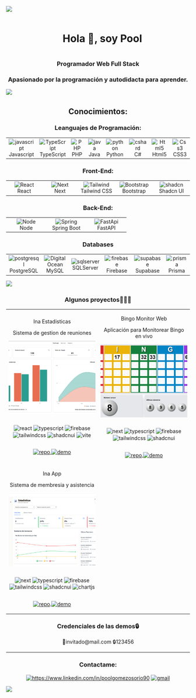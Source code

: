 <img src="https://user-images.githubusercontent.com/73097560/115834477-dbab4500-a447-11eb-908a-139a6edaec5c.gif">
<div id="user-content-toc">
  <ul align="center">
    <summary><h1 style="display: inline-block">Hola 👋, soy Pool</h1></summary>
  </ul>
  <h3 align="center">Programador Web Full Stack</h3>
  <h3 align="center">Apasionado por la programación y autodidacta para aprender.</h3>
</div>

<img src="https://user-images.githubusercontent.com/73097560/115834477-dbab4500-a447-11eb-908a-139a6edaec5c.gif">

<h2 align="center">Conocimientos:</h2>

<h3 align="center">Leanguajes de Programación:</h3>
<table align="center">
  <tr>
    <td align="center" width="96">
      <a >
        <img src="https://upload.wikimedia.org/wikipedia/commons/thumb/9/99/Unofficial_JavaScript_logo_2.svg/1024px-Unofficial_JavaScript_logo_2.svg.png" width="48" height="48" alt="javascript" />
      </a>
      <br>Javascript
    </td> 
      <td align="center" width="96">
      <a >
        <img src="https://upload.wikimedia.org/wikipedia/commons/thumb/4/4c/Typescript_logo_2020.svg/1200px-Typescript_logo_2020.svg.png" width="48" height="48" alt="TypeScript" />
      </a>
      <br>TypeScript
    </td>
    <td align="center" width="96">
      <a  >
        <img src="https://i.ibb.co/LzmYpDX/146-1466902-php-logo-png-transparent-php-logo-png-png-removebg-preview.png" width="48" height="48" alt="PHP" />
      </a>
      <br>PHP
    </td>
    <td align="center" width="96">
      <a  >
        <img src="https://cdn.jsdelivr.net/gh/devicons/devicon/icons/java/java-original.svg" width="48" height="48" alt="java" />
      </a>
      <br>Java
    </td>
    <td align="center" width="96">
      <a >
        <img src="https://cdn.jsdelivr.net/gh/devicons/devicon/icons/python/python-original.svg" width="48" height="48" alt="python" />
      </a>
      <br>Python
    </td>
    <td align="center" width="96">
      <a >
        <img src="https://upload.wikimedia.org/wikipedia/commons/4/4f/Csharp_Logo.png" width="48" height="48" alt="cshard" />
      </a>
      <br>C#
    </td>
    <td align="center" width="96">
      <a >
        <img src="https://cdn4.iconfinder.com/data/icons/logos-and-brands/512/167_Html5_logo_logos-512.png" width="48" height="48" alt="Html5" />
      </a>
      <br>Html5
    </td>
    <td align="center" width="96">
      <a >
        <img src="https://upload.wikimedia.org/wikipedia/commons/thumb/6/62/CSS3_logo.svg/48px-CSS3_logo.svg.png" width="48" height="48" alt="Css3" />
      </a>
      <br>CSS3
    </td>
  </tr>
</table>

<h3 align="center">Front-End:</h3>
<table align="center">
  <tr>
      <td align="center" width="96">
      <a >
        <img src="https://cdn.jsdelivr.net/gh/devicons/devicon/icons/react/react-original.svg" width="48" height="48" alt="React" />
      </a>
      <br>React
    </td>
    <td align="center" width="96">
      <a >
        <img src="https://images.icon-icons.com/2148/PNG/512/nextjs_icon_132160.png" width="48" height="48" alt="Next" />
      </a>
      <br>Next
    </td>
    <td align="center" width="96">
      <a >
        <img src="https://cdn.jsdelivr.net/gh/devicons/devicon/icons/tailwindcss/tailwindcss-original.svg" width="48" height="48" alt="Tailwind" />
      </a>
      <br>Tailwind CSS
    </td>
     <td align="center" width="96">
      <a >
        <img src="https://cdn.worldvectorlogo.com/logos/bootstrap-4.svg" width="48" height="48" alt="Bootstrap" />
      </a>
      <br>Bootstrap
    </td>
     <td align="center" width="96">
      <a >
        <img src="https://avatars.githubusercontent.com/u/139895814?v=4" width="48" height="48" alt="shadcn" />
      </a>
      <br>Shadcn UI
    </td> 
    
  </tr>
</table>

<h3 align="center">Back-End:</h3>
<table align="center">
  <tr>
     <td align="center" width="96">
      <a >
        <img src="https://cdn.jsdelivr.net/gh/devicons/devicon/icons/nodejs/nodejs-original.svg" width="48" height="48" alt="Node" />
      </a>
      <br>Node
    </td>
      <td align="center" width="96">
      <a>
        <img src="https://cdn.worldvectorlogo.com/logos/spring-boot-1.svg" width="48" height="48" alt="Spring" />
      </a>
      <br>Spring Boot
    </td>
      <td align="center" width="96">
      <a>
        <img src="https://www.cdnlogo.com/logos/f/59/fastapi.svg" width="48" height="48" alt="FastApi" />
      </a>
      <br>FastAPI
    </td>
    
    
  </tr>
  </table>

<h3 align="center">Databases</h3>
  <table align="center">
   <tr>
      <td align="center" width="96">
      <a>
        <img src="https://upload.wikimedia.org/wikipedia/commons/thumb/2/29/Postgresql_elephant.svg/993px-Postgresql_elephant.svg.png" width="48" height="48" alt="postgresql" />
      </a>
      <br>PostgreSQL
    </td>
     <td align="center" width="96">
      <a>
        <img src="https://www.logo.wine/a/logo/MySQL/MySQL-Logo.wine.svg" width="48" height="48" alt="Digital Ocean" />
      </a>
      <br>MySQL
    </td>
      <td align="center" width="96">
      <a >
        <img src="https://img.icons8.com/color/512/microsoft-sql-server.png" width="48" height="48" alt="sqlserver" />
      </a>
      <br>SQLServer
    </td>
      <td align="center"  width="96">
      <a>
        <img src="https://icon2.cleanpng.com/20190529/bwt/kisspng-firebase-cloud-messaging-google-cloud-messaging-ap-1713889910707.webp" width="48" height="48" alt="firebase" />
      </a>
      <br>Firebase
    </td>
      <td align="center" width="96">
      <a>
        <img src="https://opensourcealternatives.org/images/supabase.webp" width="48" height="48" alt="supabase" />
      </a>
      <br>Supabase
    </td>
      <td align="center" width="96">
      <a>
        <img src="https://cdn.freelogovectors.net/wp-content/uploads/2022/01/prisma_logo-freelogovectors.net_.png" width="48" height="48" alt="prisma" />
      </a>
      <br>Prisma
    </td>
  </tr>
</table>
<img src="https://user-images.githubusercontent.com/73097560/115834477-dbab4500-a447-11eb-908a-139a6edaec5c.gif">
<h3 align="center" >Algunos proyectos👨🏻‍💻</h3>

<table align="center" >
<tr border="none">
   <td width="50%" align="center">
    <p align="center">
      <p>Ina Estadisticas</p>
      <p>Sistema de gestion de reuniones</p>
        <a href="https://ina-estadisticas-app.vercel.app" target="_blank">
          <img align="center" width="300px" height="200" style="object-fit: cover;" src="https://github.com/PoolGomez/ina-estadisticas-app/blob/main/public/preview/captura-01.png" alt="screen" />
        </a>
    </p>
    <p align="center" style="display: inline-block;">
      <img align="center" src="https://img.shields.io/badge/-React-05122A?style=flat&logo=react" alt="react" />
      <img align="center" src="https://img.shields.io/badge/-TypeScript-05122A?style=flat&logo=typescript" alt="typescript" />
      <img align="center" src="https://img.shields.io/badge/-Firebase-05122A?style=flat&logo=firebase" alt="firebase" />
      <br>
      <img align="center" src="https://img.shields.io/badge/-TailwindCSS-05122A?style=flat&logo=tailwindcss" alt="tailwindcss" />
      <img align="center" src="https://img.shields.io/badge/-Shadcn-05122A?style=flat&logo=shadcnui" alt="shadcnui" />
      <img align="center" src="https://img.shields.io/badge/-Vite-05122A?style=flat&logo=vite" alt="vite" />
    </p>
    <p>
      <a href="https://github.com/PoolGomez/ina-estadisticas-app" target="blank">
        <img align="center" src="https://img.shields.io/badge/-github-05122A?style=flat&logo=github" alt="repo" />  
      </a>
      <a href="https://ina-estadisticas-app.vercel.app/login?email=invitado@mail.com&password=123456">
        <img align="center" src="https://img.shields.io/badge/-demo-239120?style=flat&logo=youtube" alt="demo" />  
      </a>
    </p>

</td>

  
<td width="50%" align="center">
    <p align="center">
      <p>Bingo Monitor Web</p>
      <p>Aplicación para Monitorear Bingo en vivo</p>
      <a href="https://bingo-game-demo.vercel.app" target="_blank">
        <img align="center" width="300px" height="200" style="object-fit: cover;" src="https://github.com/PoolGomez/BingoGame/blob/main/public/preview/bingo-game-03.png"   alt="screen" />
      </a>
      </p>
      <p align="center" style="display: inline-block;">
      <img align="center" src="https://img.shields.io/badge/-Next-05122A?style=flat&logo=next.js" alt="next" />
      <img align="center" src="https://img.shields.io/badge/-TypeScript-05122A?style=flat&logo=typescript" alt="typescript" />
      <img align="center" src="https://img.shields.io/badge/-Firebase-05122A?style=flat&logo=firebase" alt="firebase" />
        <br>
      <img align="center" src="https://img.shields.io/badge/-TailwindCSS-05122A?style=flat&logo=tailwindcss" alt="tailwindcss" />
      <img align="center" src="https://img.shields.io/badge/-Shadcn-05122A?style=flat&logo=shadcnui" alt="shadcnui" />
    </p>
    <p>
      <a href="https://github.com/PoolGomez/BingoGame" target="blank">
        <img align="center" src="https://img.shields.io/badge/-github-05122A?style=flat&logo=github" alt="repo" />  
      </a>
      <a href="https://bingo-game-demo.vercel.app" target="blank">
        <img align="center" src="https://img.shields.io/badge/-demo-239120?style=flat&logo=youtube" alt="demo" />  
      </a>
    </p>
</td> 
</tr>

<tr>
  <td width="50%" align="center">
    <p align="center">
      <p>Ina App</p>
      <p>Sistema de membresia y asistencia</p>
      <a href="https://ina-app-demo.vercel.app" target="_blank">
        <img align="center" width="300px" height="200" style="object-fit: cover;" src="https://github.com/PoolGomez/ina-app/blob/main/public/preview/ina_app_01.png"   alt="screen" />
      </a>
      </p>
      <p align="center" style="display: inline-block;">
      <img align="center" src="https://img.shields.io/badge/-Next-05122A?style=flat&logo=next.js" alt="next" />
      <img align="center" src="https://img.shields.io/badge/-TypeScript-05122A?style=flat&logo=typescript" alt="typescript" />
      <img align="center" src="https://img.shields.io/badge/-Firebase-05122A?style=flat&logo=firebase" alt="firebase" />
        <br>
      <img align="center" src="https://img.shields.io/badge/-TailwindCSS-05122A?style=flat&logo=tailwindcss" alt="tailwindcss" />
      <img align="center" src="https://img.shields.io/badge/-Shadcn-05122A?style=flat&logo=shadcnui" alt="shadcnui" />
      <img align="center" src="https://img.shields.io/badge/-chart-05122A?style=flat&logo=chart.js" alt="chartjs" style="pointer-events: none;" />
    </p>
    <p>
      <a href="https://github.com/PoolGomez/ina-app" target="blank">
        <img align="center" src="https://img.shields.io/badge/-github-05122A?style=flat&logo=github" alt="repo" />  
      </a>
      <a href="https://ina-app-demo.vercel.app/login?email=invitado@mail.com&password=123456" target="blank" title="etest">
        <img align="center" src="https://img.shields.io/badge/-demo-239120?style=flat&logo=youtube" alt="demo" />  
      </a>
    </p>
<!--     <p>
      <a href="#"> <img src="https://img.shields.io/badge/%F0%9F%93%A7-invitado@mail.com-2e7c15" alt="mail" style="pointer-events: none;" />
        <img src="https://img.shields.io/badge/%F0%9F%94%92-12345-2e7c15" alt="mail" style="pointer-events: none;" /> </a>
    </p> -->
</td> 
<!--
<td width="50%" align="center">
    <p align="center">
      <p>App Alzu</p>
      <p>Sistema para restaurante multiempresa</p>
      <a href="https://github.com/PoolGomez/BingoGame" target="_blank">
        <img align="center" width="300px" height="200" style="object-fit: cover;" src="https://github.com/PoolGomez/BingoGame/blob/main/public/preview/bingo-game-03.png"   alt="screen" />
      </a>
      </p>
      <p align="center" style="display: inline-block;">
      <img align="center" src="https://img.shields.io/badge/-Next-05122A?style=flat&logo=next.js" alt="next" />
      <img align="center" src="https://img.shields.io/badge/-TypeScript-05122A?style=flat&logo=typescript" alt="typescript" />
      <img align="center" src="https://img.shields.io/badge/-PostgreSQL-05122A?style=flat&logo=postgresql" alt="postgresql" />
        <br>
        <img align="center" src="https://img.shields.io/badge/-Prisma-05122A?style=flat&logo=prisma" alt="prisma" />
      <img align="center" src="https://img.shields.io/badge/-TailwindCSS-05122A?style=flat&logo=tailwindcss" alt="tailwindcss" />
      <img align="center" src="https://img.shields.io/badge/-Shadcn-05122A?style=flat&logo=shadcnui" alt="shadcnui" />
    </p>
    <p>
      <a href="https://github.com/PoolGomez/BingoGame" target="blank">
        <img align="center" src="https://img.shields.io/badge/-github-05122A?style=flat&logo=github" alt="repo" />  
      </a>
      <a href="#" target="blank">
        <img align="center" src="https://img.shields.io/badge/-demo-239120?style=flat&logo=youtube" alt="demo" />  
      </a>
    </p>
</td> 
-->
</tr>
</table>

<h3 align="center" >Credenciales de las demos🔒</h3>
<p align="center">
  <a>📧invitado@mail.com</a>
  <a>🔒123456</a>
</p>

<hr>      
<h3 align="center">Contactame:</h3>
<p align="center">
  <a href="https://www.linkedin.com/in/poolgomezosorio90" target="blank"><img align="center" src="https://raw.githubusercontent.com/rahuldkjain/github-profile-readme-generator/master/src/images/icons/Social/linked-in-alt.svg" alt="https://www.linkedin.com/in/poolgomezosorio90" height="30" width="40" /></a>
  <a href="mailto:pgomez4790@gmail.com">
    <img align="center" src="https://images.icon-icons.com/652/PNG/512/gmail_icon-icons.com_59877.png" alt="gmail" height="40" width="40" />
  </a>
</p>


<img src="https://user-images.githubusercontent.com/73097560/115834477-dbab4500-a447-11eb-908a-139a6edaec5c.gif">

